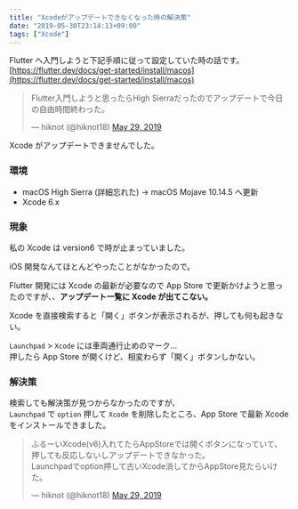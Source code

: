 ```yaml
---
title: "Xcodeがアップデートできなくなった時の解決策"
date: "2019-05-30T23:14:13+09:00"
tags: ["Xcode"]
---
```


Flutter へ入門しようと下記手順に従って設定していた時の話です。  
[https://flutter.dev/docs/get-started/install/macos](https://flutter.dev/docs/get-started/install/macos)

<blockquote class="twitter-tweet"><p lang="ja" dir="ltr">Flutter入門しようと思ったらHigh Sierraだったのでアップデートで今日の自由時間終わった。</p>&mdash; hiknot (@hiknot18) <a href="https://twitter.com/hiknot18/status/1133757326891003909?ref_src=twsrc%5Etfw">May 29, 2019</a></blockquote>

Xcode がアップデートできませんでした。

### 環境

- macOS High Sierra (詳細忘れた) -> macOS Mojave 10.14.5 へ更新
- Xcode 6.x

### 現象

私の Xcode は version6 で時が止まっていました。

iOS 開発なんてほとんどやったことがなかったので。

Flutter 開発には Xcode の最新が必要なので App Store で更新かけようと思ったのですが、、**アップデート一覧に Xcode が出てこない。**

Xcode を直接検索すると「開く」ボタンが表示されるが、押しても何も起きない。

`Launchpad` > `Xcode` には車両通行止めのマーク...  
押したら App Store が開くけど、相変わらず「開く」ボタンしかない。

### 解決策

検索しても解決策が見つからなかったのですが、  
`Launchpad` で `option` 押して `Xcode` を削除したところ、App Store で最新 Xcode をインストールできました。

<blockquote class="twitter-tweet"><p lang="ja" dir="ltr">ふるーいXcode(v6)入れてたらAppStoreでは開くボタンになっていて、押しても反応しないしアップデートできなかった。<br>Launchpadでoption押して古いXcode消してからAppStore見たらいけた。</p>&mdash; hiknot (@hiknot18) <a href="https://twitter.com/hiknot18/status/1133766773809876992?ref_src=twsrc%5Etfw">May 29, 2019</a></blockquote>

